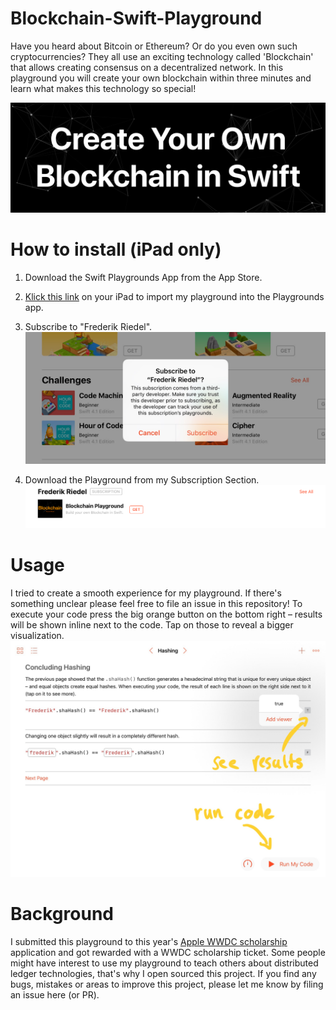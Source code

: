 # Blockchain-Swift-Playground

Have you heard about Bitcoin or Ethereum? Or do you even own such cryptocurrencies? They all use an exciting technology called 'Blockchain' that allows creating consensus on a decentralized network. In this playground you will create your own blockchain within three minutes and learn what makes this technology so special!

![Banner](https://raw.githubusercontent.com/frogg/Blockchain-Swift-Playground/master/screenshots/banner.PNG)

# How to install (iPad only)
1. Download the Swift Playgrounds App from the App Store.
2. [Klick this link](https://developer.apple.com/ul/sp0?url=https://raw.githubusercontent.com/frogg/Blockchain-Swift-Playground/master/frederik-riedel-playgrounds.json) on your iPad to import my playground into the Playgrounds app.
3. Subscribe to "Frederik Riedel".
![Subscribe Screenshot](https://raw.githubusercontent.com/frogg/Blockchain-Swift-Playground/master/screenshots/subscribe.jpg)

4. Download the Playground from my Subscription Section.
![Download Screenshot](https://raw.githubusercontent.com/frogg/Blockchain-Swift-Playground/master/screenshots/download.jpg)

# Usage
I tried to create a smooth experience for my playground. If there's something unclear please feel free to file an issue in this repository!
To execute your code press the big orange button on the bottom right – results will be shown inline next to the code. Tap on those to reveal a bigger visualization.
![Hint](https://raw.githubusercontent.com/frogg/Blockchain-Swift-Playground/master/screenshots/explanation.jpg)

# Background
I submitted this playground to this year's [Apple WWDC scholarship](https://developer.apple.com/wwdc/scholarships/) application and got rewarded with a WWDC scholarship ticket. Some people might have interest to use my playground to teach others about distributed ledger technologies, that's why I open sourced this project.
If you find any bugs, mistakes or areas to improve this project, please let me know by filing an issue here (or PR).
